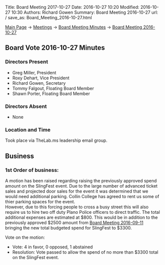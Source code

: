 Title: Board Meeting 2017-10-27
Date: 2016-10-27 10:20
Modified: 2016-10-27 10:30
Authors: Richard Gowen
Summary: Board Meeting 2016-10-27
url: /
save_as: Board_Meeting_2016-10-27.html

[Main Page](index.html) -\> [Meetings](Meetings.html)
-\> [Board Meeting Minutes](Board_Meeting_Minutes.html) -\> [Board Meeting 2016-10-27](Board_Meeting_2016-10-27.html)

Board Vote 2016-10-27 Minutes
-----------------------------

### Directors Present

-   Greg Miller, President
-   Roxy Dehart, Vice President
-   Richard Gowen, Secretary
-   Tommy Falgout, Floating Board Member
-   Shawn Porter, Floating Board Member

### Directors Absent

-   None

### Location and Time

Took place via TheLab.ms leadership email group.

Business
--------

### 1st Order of business:

A motion has been raised regarding raising the previously approved spend amount on the SlingFest event.
Due to the large number of advanced ticket sales and projected door sales for the event it was determined that we would need additional parking.
Collin College has agreed to rent us some of thier parking spaces for the event.  
However, due to this forcing people to cross a busy street this will also require us to hire two off duty Plano Police officers to direct traffic.
The total additional expenses are estimated at $800.
This would be in addition to the previously approved $2500 amount from [Board Meeting 2016-09-11](Board_Meeting_2016-09-11.html) bringing the new total budgeted spend for SlingFest to $3300.

Vote on the motion:

-   Vote: 4 in favor, 0 opposed, 1 abstained
-   Resolution: Vote passed to allow the spend of no more than $3300 total on the SlingFest event.





